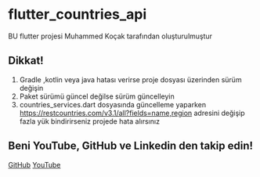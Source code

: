 # flutter_countries_api

BU flutter projesi Muhammed Koçak tarafından oluşturulmuştur

## Dikkat!

1. Gradle ,kotlin veya java hatası verirse proje dosyası üzerinden sürüm değişin
2. Paket sürümü güncel değilse sürüm güncelleyin
3. countries_services.dart dosyasında güncelleme yaparken https://restcountries.com/v3.1/all?fields=name,region adresini değişip fazla yük bindirirseniz projede hata alırsınız

## Beni YouTube, GitHub ve Linkedin den takip edin!
[GitHub](https://github.com/mmkocak)
[YouTube](https://www.youtube.com/@mirzemuhammetkocak)
